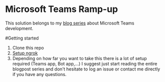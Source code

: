 # Microsoft Teams Ramp-up
This solution belongs to my [blog series](https://www.rickvanrousselt.com/topics/teams/) about Microsoft Teams development. 

#Getting started
1. Clone this repo
2. [Setup ngrok](https://www.rickvanrousselt.com/teams-ramp-up-part-2/)
3. Depending on how far you want to take this there is a lot of setup required (Teams app, Bot app,...) I suggest just start reading the entire blogpost series and don't hesitate to log an issue or contact me directly if you have any questions.
